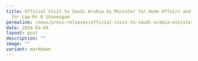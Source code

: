 ```yaml
---
title: Official Visit to Saudi Arabia by Minister for Home Affairs and Minister
  for Law Mr K Shanmugam
permalink: /news/press-releases/official-visit-to-saudi-arabia-minister-k-shanmugam/
date: 2024-03-04
layout: post
description: ""
image: ""
variant: markdown
---
```

